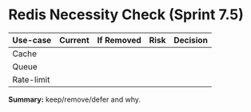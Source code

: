 # Redis Necessity Check (Sprint 7.5)
Use-case | Current | If Removed | Risk | Decision
---|---|---|---|---
Cache |  |  |  | 
Queue |  |  |  | 
Rate-limit |  |  |  | 
**Summary:** keep/remove/defer and why.
